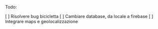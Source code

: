 Todo:

[ ] Risolvere bug bicicletta
[ ] Cambiare database, da locale a firebase
[ ] Integrare maps e geolocalizzazione
